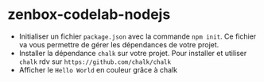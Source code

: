 # zenbox-codelab-nodejs

* Initialiser un fichier `package.json` avec la commande `npm init`. Ce fichier va vous permettre de gérer les dépendances de votre projet.
* Installer la dépendance `chalk` sur votre projet. Pour installer et utiliser `chalk` rdv sur  `https://github.com/chalk/chalk`
* Afficher le `Hello World` en couleur grâce à chalk
